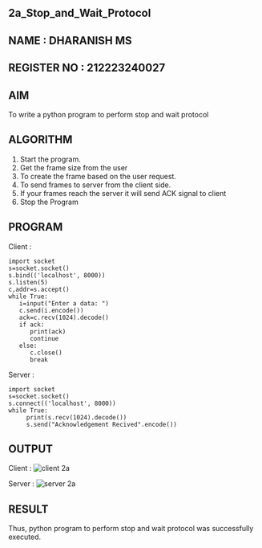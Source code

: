 ## 2a_Stop_and_Wait_Protocol
## NAME : DHARANISH MS
## REGISTER NO : 212223240027

## AIM 
To write a python program to perform stop and wait protocol
## ALGORITHM
1. Start the program.
2. Get the frame size from the user
3. To create the frame based on the user request.
4. To send frames to server from the client side.
5. If your frames reach the server it will send ACK signal to client
6. Stop the Program
## PROGRAM 
Client :
```
import socket
s=socket.socket()
s.bind(('localhost', 8000))
s.listen(5)
c,addr=s.accept()
while True:
   i=input("Enter a data: ")
   c.send(i.encode())
   ack=c.recv(1024).decode()
   if ack:
      print(ack)
      continue
   else:
      c.close()
      break
```

Server :
```
import socket
s=socket.socket()
s.connect(('localhost', 8000))
while True:
     print(s.recv(1024).decode())
     s.send("Acknowledgement Recived".encode())
```
## OUTPUT
Client :
![client 2a](https://github.com/MSDharanish-23011819/2a_Stop_and_Wait_Protocol/assets/147139454/a68eddd4-a637-4809-bf72-452c3bdd49dd)


Server :
![server 2a](https://github.com/MSDharanish-23011819/2a_Stop_and_Wait_Protocol/assets/147139454/c10878c1-94e0-4199-91e2-fe0a104d87ba)





## RESULT
Thus, python program to perform stop and wait protocol was successfully executed.
